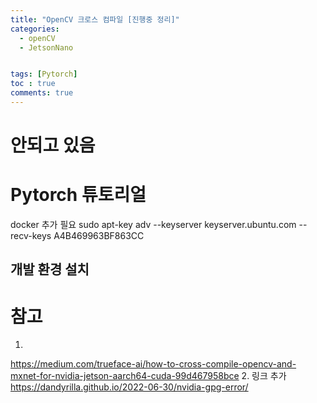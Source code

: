 ```yaml
---
title: "OpenCV 크로스 컴파일 [진행중 정리]"
categories:
  - openCV
  - JetsonNano


tags: [Pytorch]
toc : true
comments: true
---
```


# 안되고 있음 

# Pytorch 튜토리얼

docker 추가 필요
sudo apt-key adv --keyserver keyserver.ubuntu.com --recv-keys A4B469963BF863CC
## 개발 환경 설치 

# 참고
1.
https://medium.com/trueface-ai/how-to-cross-compile-opencv-and-mxnet-for-nvidia-jetson-aarch64-cuda-99d467958bce
2. 링크 추가
https://dandyrilla.github.io/2022-06-30/nvidia-gpg-error/